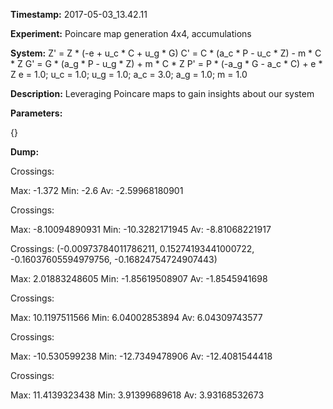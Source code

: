 **Timestamp:** 2017-05-03_13.42.11

**Experiment:** Poincare map generation 4x4, accumulations

**System:**
Z' = Z * (-e + u_c * C + u_g * G) 
C' = C * (a_c * P - u_c * Z) - m * C * Z 
G' = G * (a_g * P - u_g * Z) + m * C * Z 
P' = P * (-a_g * G - a_c * C) + e * Z 
e = 1.0; u_c = 1.0; u_g = 1.0; a_c = 3.0; a_g = 1.0; m = 1.0

**Description:** Leveraging Poincare maps to gain insights about our system

**Parameters:**

{}

**Dump:**



Crossings:

Max:
-1.372
Min:
-2.6
Av:
-2.59968180901


Crossings:

Max:
-8.10094890931
Min:
-10.3282171945
Av:
-8.81068221917


Crossings:
(-0.00973784011786211, 0.15274193441000722, -0.16037605594979756, -0.16824754724907443)

Max:
2.01883248605
Min:
-1.85619508907
Av:
-1.8545941698


Crossings:

Max:
10.1197511566
Min:
6.04002853894
Av:
6.04309743577


Crossings:

Max:
-10.530599238
Min:
-12.7349478906
Av:
-12.4081544418


Crossings:

Max:
11.4139323438
Min:
3.91399689618
Av:
3.93168532673